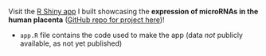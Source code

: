 Visit the [R Shiny app](https://robinsonlab.shinyapps.io/Placental_miRNome_Expression_Database/) I built showcasing the **expression of microRNAs in the human placenta** ([GitHub repo for project here](https://github.com/nikita-telkar/Projects/tree/master/sncRNA%20in%20the%20Human%20Placenta%20(Pilot)))!

- `app.R` file contains the code used to make the app (data *not* publicly available, as not yet published)
